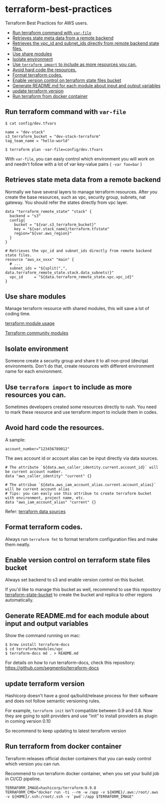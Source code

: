 # terraform-best-practices

Terraform Best Practices for AWS users.

* [Run terraform command with `var-file`](#run-terraform-command-with-`var-file`)
* [Retrieves state meta data from a remote backend](#retrieves-state-meta-data-from-a-remote-backend)
* [Retrieves the vpc_id and subnet_ids directly from remote backend state files.](#retrieves-the-vpc_id-and-subnet_ids-directly-from-remote-backend-state-files.)
* [Use share modules](#use-share-modules)
* [Isolate environment](#isolate-environment)
* [Use `terraform import` to include as more resources you can.](#use-`terraform-import`-to-include-as-more-resources-you-can.)
* [Avoid hard code the resources.](#avoid-hard-code-the-resources.)
* [Format terraform codes.](#format-terraform-codes.)
* [Enable version control on terraform state files bucket](#enable-version-control-on-terraform-state-files-bucket)
* [Generate README.md for each module about input and output variables](#generate-readme.md-for-each-module-about-input-and-output-variables)
* [update terraform version](#update-terraform-version)
* [Run terraform from docker container](#run-terraform-from-docker-container)

## Run terraform command with `var-file`

```
$ cat config/dev.tfvars

name = "dev-stack"
s3_terraform_bucket = "dev-stack-terraform"
tag_team_name = "hello-world"
 
$ terraform plan -var-file=config/dev.tfvars 
```

With `var-file`, you can easly control which environment you will work on and needn't follow with a lot of var key-value pairs ( `-var foo=bar` )

## Retrieves state meta data from a remote backend

Normally we have several layers to manage terraform resources. After you create the base resources, such as vpc, security group, subnets, nat gateway. You should refer the states directly from vpc layer.

```
data "terraform_remote_state" "stack" {
  backend = "s3"
  config{
    bucket = "${var.s3_terraform_bucket}"
    key = "${var.stack_name}/terraform.tfstate"
    region="${var.aws_region}"
  }
}
 
# Retrieves the vpc_id and subnet_ids directly from remote backend state files.
resource "aws_xx_xxxx" "main" {
  # ...
  subnet_ids = "${split(",", data.terraform_remote_state.stack.data_subnets)}"
  vpc_id     = "${data.terraform_remote_state.vpc.vpc_id}"
}
```

## Use share modules

Manage terraform resource with shared modules, this will save a lot of coding time. 

[terraform module usage](https://www.terraform.io/docs/modules/usage.html)

[Terraform community modules](https://github.com/terraform-community-modules)

## Isolate environment

Someone create a security group and share it to all non-prod (dev/qa) environments. Don't do that, create resources with different environment name for each environment.


## Use `terraform import` to include as more resources you can.

Sometimes developers created some resources directly to rush. You need to mark these resource and use terraform import to include them in codes. 

## Avoid hard code the resources.

A sample:
```
account_number=“123456789012"
```

The aws account id or account alias can be input directly via data sources.

```
# The attribute `${data.aws_caller_identity.current.account_id}` will be current account number. 
data "aws_caller_identity" "current" {}

# The attribue `${data.aws_iam_account_alias.current.account_alias}` will be current account alias
# Tips: you can easly use this attribue to create terraform bucket with environment, project name, etc.
data "aws_iam_account_alias" "current" {}
```

Refer: [terraform data sources](https://www.terraform.io/docs/providers/aws/)

## Format terraform codes.

Always run `terraform fmt` to format terraform configuration files and make them neatly.

## Enable version control on terraform state files bucket

Always set backend to s3 and enable version control on this bucket. 

If you'd like to manage this bucket as well, recommend to use this repostory [terraform-state-bucket](https://github.com/BWITS/terraform-state-bucket) to create the bucket and replica to other regions automatically. 

## Generate README.md for each module about input and output variables

Show the command running on mac:
```
$ brew install terraform-docs
$ cd terraform/modules/vpc
$ terraform-docs md . > README.md
```

For details on how to run terraform-docs, check this repository: https://github.com/segmentio/terraform-docs

## update terraform version

Hashicorp doesn't have a good qa/build/release process for their software and does not follow semantic versioning rules.

For example, `terraform init` isn't compatible between 0.9 and 0.8. Now they are going to split providers and use "init" to install providers as plugin in coming version 0.10

So recommend to keep updating to latest terraform version

## Run terraform from docker container

Terraform releases official docker containers that you can easly control which version you can run.

Recommend to run terraform docker container, when you set your build job in CI/CD pipeline.

```
TERRAFORM_IMAGE=hashicorp/terraform:0.9.8
TERRAFORM_CMD="docker run -ti --rm -w /app -v ${HOME}/.aws:/root/.aws -v ${HOME}/.ssh:/root/.ssh -v `pwd`:/app $TERRAFORM_IMAGE"
```


